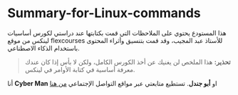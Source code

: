 # Summary-for-Linux-commands
هذا المستودع يحتوي على الملاحظات التي قمت بكتابتها عند دراستي لكورس أساسيات لينكس من موقع flexcourses للأستاذ عبد المجيب، وقد قمت بتنسيق وأثراء المحتوى باستخدام الذكاء الاصطناعي.

> **تحذير:**
> هذا الملخص لن يغنيك عن أخذ الكورس الكامل، ولكن لا بأس إذا كان عندك معرفة أساسية في كتابة الأوامر في لينكس.

أنا **Cyber Man** او **أبو جندل**. تستطيع متابعتي عبر مواقع التواصل الإجتماعي [من هنا](https://linktr.ee/ex.jandal)
